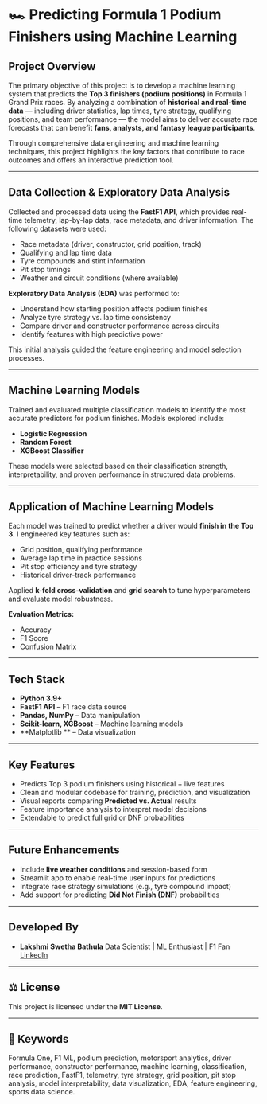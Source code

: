 # 🏎️ Predicting Formula 1 Podium Finishers using Machine Learning


## Project Overview

The primary objective of this project is to develop a machine learning system that predicts the **Top 3 finishers (podium positions)** in Formula 1 Grand Prix races. By analyzing a combination of **historical and real-time data** — including driver statistics, lap times, tyre strategy, qualifying positions, and team performance — the model aims to deliver accurate race forecasts that can benefit **fans, analysts, and fantasy league participants**.

Through comprehensive data engineering and machine learning techniques, this project highlights the key factors that contribute to race outcomes and offers an interactive prediction tool.

---

## Data Collection & Exploratory Data Analysis

Collected and processed data using the **FastF1 API**, which provides real-time telemetry, lap-by-lap data, race metadata, and driver information. The following datasets were used:

- Race metadata (driver, constructor, grid position, track)
- Qualifying and lap time data
- Tyre compounds and stint information
- Pit stop timings
- Weather and circuit conditions (where available)

**Exploratory Data Analysis (EDA)** was performed to:
- Understand how starting position affects podium finishes
- Analyze tyre strategy vs. lap time consistency
- Compare driver and constructor performance across circuits
- Identify features with high predictive power

This initial analysis guided the feature engineering and model selection processes.

---

## Machine Learning Models

Trained and evaluated multiple classification models to identify the most accurate predictors for podium finishes. Models explored include:

- **Logistic Regression**
- **Random Forest**
- **XGBoost Classifier**

These models were selected based on their classification strength, interpretability, and proven performance in structured data problems.

---

## Application of Machine Learning Models

Each model was trained to predict whether a driver would **finish in the Top 3**. I engineered key features such as:

- Grid position, qualifying performance
- Average lap time in practice sessions
- Pit stop efficiency and tyre strategy
- Historical driver-track performance

Applied **k-fold cross-validation** and **grid search** to tune hyperparameters and evaluate model robustness.

**Evaluation Metrics:**
- Accuracy
- F1 Score
- Confusion Matrix


---

## Tech Stack

- **Python 3.9+**
- **FastF1 API** – F1 race data source
- **Pandas, NumPy** – Data manipulation
- **Scikit-learn, XGBoost** – Machine learning models
- **Matplotlib ** – Data visualization


---

##  Key Features

- Predicts Top 3 podium finishers using historical + live features
- Clean and modular codebase for training, prediction, and visualization
- Visual reports comparing **Predicted vs. Actual** results
- Feature importance analysis to interpret model decisions
- Extendable to predict full grid or DNF probabilities

---

##  Future Enhancements

- Include **live weather conditions** and session-based form
- Streamlit app to enable real-time user inputs for predictions
- Integrate race strategy simulations (e.g., tyre compound impact)
- Add support for predicting **Did Not Finish (DNF)** probabilities

---

## Developed By

- **Lakshmi Swetha Bathula**
  Data Scientist | ML Enthusiast | F1 Fan  
  [LinkedIn](https://www.linkedin.com/in/swethal-bathulaaa/) 

---

## ⚖️ License

This project is licensed under the **MIT License**.

---

## 🔑 Keywords

Formula One, F1 ML, podium prediction, motorsport analytics, driver performance, constructor performance, machine learning, classification, race prediction, FastF1, telemetry, tyre strategy, grid position, pit stop analysis, model interpretability, data visualization, EDA, feature engineering, sports data science.
